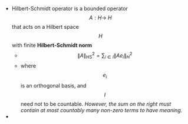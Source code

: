 - Hilbert-Schmidt operator is a bounded operator $$A: H\to\ H$$ that acts on a Hilbert space $$H$$ with finite **Hilbert-Schmidt norm**
	- $$\lVert A\rVert_\text{HS}^2 = \sum_{i\in I}\lVert Ae_i\rVert_{H}^2$$
	- where $$e_i$$ is an orthogonal basis, and $$I$$ need not to be countable. *However, the sum on the right must contain at most countably many non-zero terms to have meaning.*
-